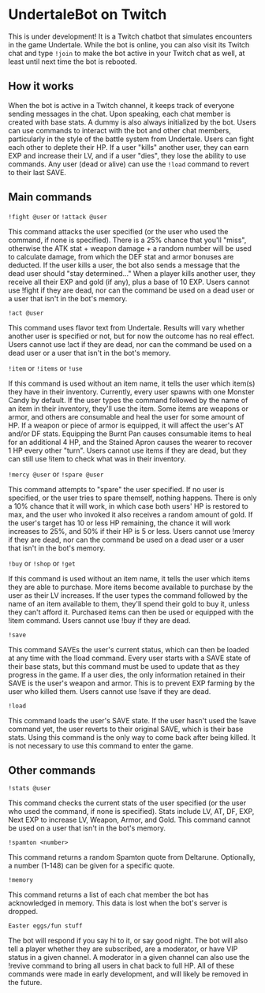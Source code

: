 # UndertaleBot on Twitch
This is under development! It is a Twitch chatbot that simulates encounters in the game Undertale. While the bot is online, you can also visit its Twitch chat and type `!join` to make the bot active in your Twitch chat as well, at least until next time the bot is rebooted.

## How it works
When the bot is active in a Twitch channel, it keeps track of everyone sending messages in the chat. Upon speaking, each chat member is created with base stats. A dummy is also always initialized by the bot. Users can use commands to interact with the bot and other chat members, particularly in the style of the battle system from Undertale. Users can fight each other to deplete their HP. If a user "kills" another user, they can earn EXP and increase their LV, and if a user "dies", they lose the ability to use commands. Any user (dead or alive) can use the `!load` command to revert to their last SAVE.

## Main commands
`!fight @user` or `!attack @user`

This command attacks the user specified (or the user who used the command, if none is specified). There is a 25% chance that you'll "miss", otherwise the ATK stat + weapon damage + a random number will be used to calculate damage, from which the DEF stat and armor bonuses are deducted. If the user kills a user, the bot also sends a message that the dead user should "stay determined..." When a player kills another user, they receive all their EXP and gold (if any), plus a base of 10 EXP. Users cannot use !fight if they are dead, nor can the command be used on a dead user or a user that isn't in the bot's memory.

`!act @user`

This command uses flavor text from Undertale. Results will vary whether another user is specified or not, but for now the outcome has no real effect. Users cannot use !act if they are dead, nor can the command be used on a dead user or a user that isn't in the bot's memory.

`!item` or `!items` or `!use`

If this command is used without an item name, it tells the user which item(s) they have in their inventory. Currently, every user spawns with one Monster Candy by default. If the user types the command followed by the name of an item in their inventory, they'll use the item. Some items are weapons or armor, and others are consumable and heal the user for some amount of HP. If a weapon or piece of armor is equipped, it will affect the user's AT and/or DF stats. Equipping the Burnt Pan causes consumable items to heal for an additional 4 HP, and the Stained Apron causes the wearer to recover 1 HP every other "turn". Users cannot use items if they are dead, but they can still use !item to check what was in their inventory.

`!mercy @user` or `!spare @user`

This command attempts to "spare" the user specified. If no user is specified, or the user tries to spare themself, nothing happens. There is only a 10% chance that it will work, in which case both users' HP is restored to max, and the user who invoked it also receives a random amount of gold. If the user's target has 10 or less HP remaining, the chance it will work increases to 25%, and 50% if their HP is 5 or less. Users cannot use !mercy if they are dead, nor can the command be used on a dead user or a user that isn't in the bot's memory.

`!buy` or `!shop` or `!get`

If this command is used without an item name, it tells the user which items they are able to purchase. More items become available to purchase by the user as their LV increases. If the user types the command followed by the name of an item available to them, they'll spend their gold to buy it, unless they can't afford it. Purchased items can then be used or equipped with the !item command. Users cannot use !buy if they are dead.

`!save`

This command SAVEs the user's current status, which can then be loaded at any time with the !load command. Every user starts with a SAVE state of their base stats, but this command must be used to update that as they progress in the game. If a user dies, the only information retained in their SAVE is the user's weapon and armor. This is to prevent EXP farming by the user who killed them. Users cannot use !save if they are dead.

`!load`

This command loads the user's SAVE state. If the user hasn't used the !save command yet, the user reverts to their original SAVE, which is their base stats. Using this command is the only way to come back after being killed. It is not necessary to use this command to enter the game.

## Other commands
`!stats @user`

This command checks the current stats of the user specified (or the user who used the command, if none is specified). Stats include LV, AT, DF, EXP, Next EXP to increase LV, Weapon, Armor, and Gold. This command cannot be used on a user that isn't in the bot's memory.

`!spamton <number>`

This command returns a random Spamton quote from Deltarune. Optionally, a number (1-148) can be given for a specific quote.

`!memory`

This command returns a list of each chat member the bot has acknowledged in memory. This data is lost when the bot's server is dropped.

`Easter eggs/fun stuff`

The bot will respond if you say hi to it, or say good night. The bot will also tell a player whether they are subscribed, are a moderator, or have VIP status in a given channel. A moderator in a given channel can also use the !revive command to bring all users in chat back to full HP. All of these commands were made in early development, and will likely be removed in the future.
